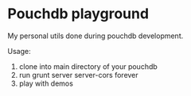 # Pouchdb playground

My personal utils done during pouchdb development.

Usage:

1. clone into main directory of your pouchdb
2. run
    grunt server server-cors forever
3. play with demos
